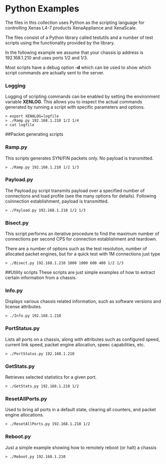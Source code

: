 # Python Examples
The files in this collection uses Python as the scripting language
for controlling Xenas L4-7 products XenaAppliance and XenaScale.

The files consist of a Python library called testutils and a number 
of test scripts using the functionality provided by the library.

In the following example we assume that your chassis ip address is 192.168.1.210
and uses ports 1/2 and 1/3. 

Most scripts have a debug option **-d** which can be used to show which script
commands are actually sent to the server.

### Logging
Logging of scripting commands can be enabled by setting the environment 
variable **XENLOG**. This allows you to inspect the actual commands generated
by running a script with specific parameters and options.

```
> export XENALOG=logfile
> ./Ramp.py 192.168.1.210 1/2 1/4
> cat logfile
```

##Packet generating scripts

### Ramp.py
This scripts generates SYN/FIN packets only. No payload is transmitted.

```
> ./Ramp.py 192.168.1.210 1/2 1/3
```

### Payload.py
The Payload.py script transmits payload over a specified number of connections 
and load profile (see the many options for details). Following
coinnection establishment, payload is transmitted.

```
> ./Payload.py 192.168.1.210 1/2 1/3
```

### Bisect.py
This script performs an iterative procedure to find the maximum number of
connections per second CPS for connection establishment and teardown.

There are a number of options such as the test resolution, number of allocated
packet engines, but for a quick test with 1M connections just type

```
> ./Bisect.py 192.168.1.210 1000 1000 600 400 1/2 1/3
```

##Utility scripts
These scripts are just simple examples of how to extract certain information 
from a chassis.

### Info.py
Displays various chassis related information, such as software versions and 
license attributes.

```
> ./Info.py 192.168.1.210
```

### PortStatus.py
Lists all ports on a chassis, along with attributes such as configured 
speed, current link speed, packet engine allocation, speec capabilities, etc.

```
> ./PortStatus.py 192.168.1.210
```

### GetStats.py
Retrieves selected statistics for a given port.

```
> ./GetStats.py 192.168.1.210 1/2
```

### ResetAllPorts.py
Used to bring all ports in a default state, clearing all counters, and packet 
engine allocations.

```
> ./ResetAllPorts.py 192.168.1.210 1/2
```

### Reboot.py
Just a simple example showing how to remotely reboot (or halt) a chassis
   
```
> ./Reboot.py 192.168.1.210
```

